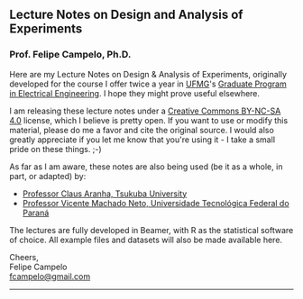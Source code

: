 ## Lecture Notes on Design and Analysis of Experiments  
### **Prof. Felipe Campelo, Ph.D.**  

Here are my Lecture Notes on Design & Analysis of Experiments, originally developed for the course I offer twice a year in [UFMG](http://www.ufmg.br)'s [Graduate Program in Electrical Engineering](http://ppgee.ufmg.br/index.php). I hope they might prove useful elsewhere.

I am releasing these lecture notes under a [Creative Commons BY-NC-SA 4.0](https://creativecommons.org/licenses/by-nc-sa/4.0/) license, which I believe is pretty open. If you want to use or modify this material, please do me a favor and cite the original source. I would also greatly appreciate if you let me know that you're using it - I take a small pride on these things. ;-)  

As far as I am aware, these notes are also being used (be it as a whole, in part, or adapted) by:

- [Professor Claus Aranha, Tsukuba University](https://github.com/caranha/ExperimentDesignLectureNotes)
- [Professor Vicente Machado Neto, Universidade Tecnológica Federal do Paraná](http://www.energiapura.net.br/alunos/planejamento_experimentos/Aulas_PAE/)

The lectures are fully developed in Beamer, with R as the statistical software of choice. All example files and datasets will also be made available here.

Cheers,  
Felipe Campelo  
fcampelo@gmail.com

------
